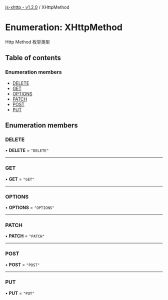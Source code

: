 [js-xhttp - v1.2.0](../README.md) / XHttpMethod

# Enumeration: XHttpMethod

Http Method 枚举类型

## Table of contents

### Enumeration members

- [DELETE](XHttpMethod.md#delete)
- [GET](XHttpMethod.md#get)
- [OPTIONS](XHttpMethod.md#options)
- [PATCH](XHttpMethod.md#patch)
- [POST](XHttpMethod.md#post)
- [PUT](XHttpMethod.md#put)

## Enumeration members

### DELETE

• **DELETE** = `"DELETE"`

___

### GET

• **GET** = `"GET"`

___

### OPTIONS

• **OPTIONS** = `"OPTIONS"`

___

### PATCH

• **PATCH** = `"PATCH"`

___

### POST

• **POST** = `"POST"`

___

### PUT

• **PUT** = `"PUT"`
